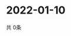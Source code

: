 # 2022-01-10
  共 0条

  <!-- BEGIN -->
  <!-- 最后更新时间Mon Jan 10 2022 11:02:50 GMT+0000 (Coordinated Universal Time) -->
  
  <!-- END -->
  
  